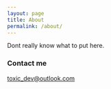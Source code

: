 ```yaml
---
layout: page
title: About
permalink: /about/
---
```


Dont really know what to put here.

### Contact me

[toxic_dev@outlook.com](mailto:toxic_dev@outlook.com)
